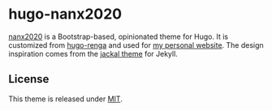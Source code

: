 # hugo-nanx2020

[nanx2020](https://github.com/nanxstats/hugo-nanx2020) is a Bootstrap-based, opinionated theme for Hugo. It is customized from [hugo-renga](https://github.com/nanxstats/hugo-renga) and used for [my personal website](https://nanx.me). The design inspiration comes from the [jackal theme](https://github.com/clenemt/jackal) for Jekyll.

## License

This theme is released under [MIT](https://github.com/nanxstats/hugo-nanx2020/blob/master/LICENSE).
